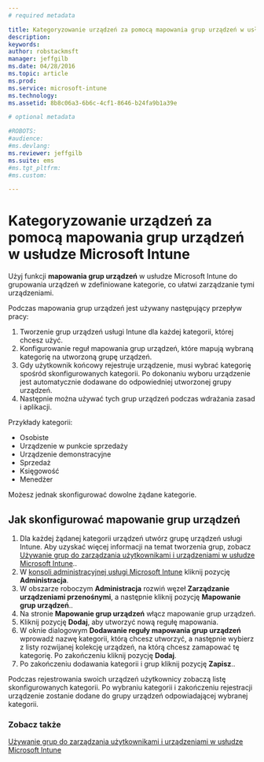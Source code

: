 ```yaml
---
# required metadata

title: Kategoryzowanie urządzeń za pomocą mapowania grup urządzeń w usłudze Microsoft Intune | Microsoft Intune
description:
keywords:
author: robstackmsft
manager: jeffgilb
ms.date: 04/28/2016
ms.topic: article
ms.prod:
ms.service: microsoft-intune
ms.technology:
ms.assetid: 8b8c06a3-6b6c-4cf1-8646-b24fa9b1a39e

# optional metadata

#ROBOTS:
#audience:
#ms.devlang:
ms.reviewer: jeffgilb
ms.suite: ems
#ms.tgt_pltfrm:
#ms.custom:

---
```


# Kategoryzowanie urządzeń za pomocą mapowania grup urządzeń w usłudze Microsoft Intune
Użyj funkcji **mapowania grup urządzeń** w usłudze Microsoft Intune do grupowania urządzeń w zdefiniowane kategorie, co ułatwi zarządzanie tymi urządzeniami. 

Podczas mapowania grup urządzeń jest używany następujący przepływ pracy:
1. Tworzenie grup urządzeń usługi Intune dla każdej kategorii, której chcesz użyć.
2. Konfigurowanie reguł mapowania grup urządzeń, które mapują wybraną kategorię na utworzoną grupę urządzeń.
3. Gdy użytkownik końcowy rejestruje urządzenie, musi wybrać kategorię spośród skonfigurowanych kategorii. Po dokonaniu wyboru urządzenie jest automatycznie dodawane do odpowiedniej utworzonej grupy urządzeń.
4. Następnie można używać tych grup urządzeń podczas wdrażania zasad i aplikacji.

Przykłady kategorii:
* Osobiste
* Urządzenie w punkcie sprzedaży
* Urządzenie demonstracyjne
* Sprzedaż
* Księgowość
* Menedżer

Możesz jednak skonfigurować dowolne żądane kategorie.

## Jak skonfigurować mapowanie grup urządzeń
1. Dla każdej żądanej kategorii urządzeń utwórz grupę urządzeń usługi Intune. Aby uzyskać więcej informacji na temat tworzenia grup, zobacz [Używanie grup do zarządzania użytkownikami i urządzeniami w usłudze Microsoft Intune](use-groups-to-manage-users-and-devices-with-microsoft-intune.md)..
2. W [konsoli administracyjnej usługi Microsoft Intune](https://manage.microsoft.com) kliknij pozycję **Administracja**.
3. W obszarze roboczym **Administracja** rozwiń węzeł **Zarządzanie urządzeniami przenośnymi**, a następnie kliknij pozycję **Mapowanie grup urządzeń**..
4. Na stronie **Mapowanie grup urządzeń** włącz mapowanie grup urządzeń.
5. Kliknij pozycję **Dodaj**, aby utworzyć nową regułę mapowania.
6. W oknie dialogowym **Dodawanie reguły mapowania grup urządzeń** wprowadź nazwę kategorii, którą chcesz utworzyć, a następnie wybierz z listy rozwijanej kolekcję urządzeń, na którą chcesz zamapować tę kategorię. Po zakończeniu kliknij pozycję **Dodaj**.
7. Po zakończeniu dodawania kategorii i grup kliknij pozycję **Zapisz**..

Podczas rejestrowania swoich urządzeń użytkownicy zobaczą listę skonfigurowanych kategorii. Po wybraniu kategorii i zakończeniu rejestracji urządzenie zostanie dodane do grupy urządzeń odpowiadającej wybranej kategorii.

### Zobacz także
[Używanie grup do zarządzania użytkownikami i urządzeniami w usłudze Microsoft Intune](use-groups-to-manage-users-and-devices-with-microsoft-intune.md)

<!--HONumber=May16_HO1-->


